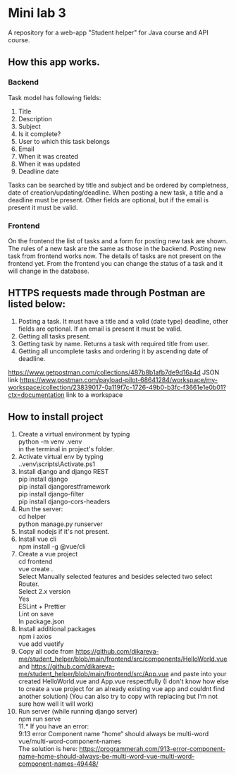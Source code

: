 # Mini lab 3
A repository for a web-app "Student helper" for Java course and API course.

## How this app works.

### Backend
Task model has following fields:
1. Title
2. Description
3. Subject
4. Is it complete?
5. User to which this task belongs
6. Email
7. When it was created
8. When it was updated
9. Deadline date

Tasks can be searched by title and subject and be ordered by completness, date of creation/updating/deadline. When posting a new task, a title and a deadline must be present. Other fields are optional, but if the email is present it must be valid.

### Frontend
On the frontend the list of tasks and a form for posting new task are shown. The rules of a new task are the same as those in the backend. Posting new task from frontend works now. The details of tasks are not present on the frontend yet. From the frontend you can change the status of a task and it will change in the database. 


## HTTPS requests made through Postman are listed below:
1. Posting a task. It must have a title and a valid (date type) deadline, other fields are optional. If an email is present it must be valid.
2. Getting all tasks present.
3. Getting task by name. Returns a task with required title from user.
4. Getting all uncomplete tasks and ordering it by ascending date of deadline.

https://www.getpostman.com/collections/487b8b1afb7de9d16a4d JSON link
https://www.postman.com/payload-pilot-68641284/workspace/my-workspace/collection/23839017-0a119f7c-1726-49b0-b3fc-f3661e1e0b01?ctx=documentation
link to a workspace

## How to install project
1. Create a virtual environment by typing  
python -m venv .venv  
in the terminal in project's folder.  
2. Activate virtual env by typing   
.\.venv\scripts\Activate.ps1  
3. Install django and django REST  
pip install django  
pip install djangorestframework  
pip install django-filter   
pip install django-cors-headers  
4. Run the server:  
cd helper  
python manage.py runserver  
5. Install nodejs if it's not present.  
6. Install vue cli  
npm install -g @vue/cli  
7. Create a vue project  
cd frontend  
vue create .  
Select Manually selected features and besides selected two select Router.  
Select 2.x version  
Yes   
ESLint + Prettier  
Lint on save  
In package.json  
8. Install additional packages  
npm i axios  
vue add vuetify  
9. Copy all code from https://github.com/dikareva-me/student_helper/blob/main/frontend/src/components/HelloWorld.vue and https://github.com/dikareva-me/student_helper/blob/main/frontend/src/App.vue and paste into your created HelloWorld.vue and App.vue respectfully (I don't know how else to create a vue project for an already existing vue app and couldnt find another solution) (You can also try to copy with replacing but I'm not sure how well it will work)
10. Run server (while running django server)  
npm run serve  
11.* If you have an error:   
9:13 error Component name “home“ should always be multi-word vue/multi-word-component-names  
The solution is here: https://programmerah.com/913-error-component-name-home-should-always-be-multi-word-vue-multi-word-component-names-49448/

